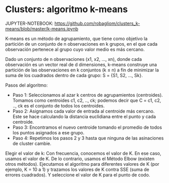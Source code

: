 <h1>Clusters: algoritmo k-means</h1>

JUPYTER-NOTEBOOK: https://github.com/robagliom/clusters_k-means/blob/master/k-means.ipynb

K-means es un método de agrupamiento, que tiene como objetivo la partición de un conjunto de n observaciones en k grupos, en 
el que cada observación pertenece al grupo cuyo valor medio es más cercano.

Dado un conjunto de n observaciones (x1, x2, …, xn), donde cada observación es un vector real de d dimensiones, k-means construye una partición de las observaciones en k conjuntos (k ≤ n) a fin de minimizar la suma de los cuadrados dentro de cada grupo: 
S = {S1, S2, …, Sk}.

Pasos del algoritmo:
* Paso 1:
        Seleccionamos al azar k centros de agrupamientos (centroides). Tomamos como centroides c1, c2, .., ck; podemos decir
        que C = c1, c2, .., ck es el conjunto de todos los centroides.
* Paso 2:
        Asignamos cada valor de entrada al centroide más cercano. Este se hace calculando la distancia euclidiana entre el punto y
        cada centroide.
* Paso 3:
        Encontramos el nuevo centroide tomando el promedio de todos los puntos asignados a ese grupo.
* Paso 4:
        Repetimos los pasos 2 y 3 hasta que ninguna de las asinaciones de cluster cambie.
        
Elegir el valor de k:
Con frecuencia, conocemos el valor de K. En ese caso, usamos el valor de K. De lo contrario, usamos el Método Elbow (existen otros métodos).
Ejecutamos el algoritmo para diferentes valores de K (por ejemplo, K = 10 a 1) y trazamos los valores de K contra SSE (suma de errores cuadrados). Y seleccione el valor de K para el punto de codo.

